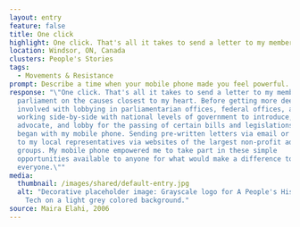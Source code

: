 ```yaml
---
layout: entry
feature: false
title: One click
highlight: One click. That's all it takes to send a letter to my member of parliament.
location: Windsor, ON, Canada
clusters: People's Stories
tags:
  - Movements & Resistance
prompt: Describe a time when your mobile phone made you feel powerful.
response: "\"One click. That's all it takes to send a letter to my member of
  parliament on the causes closest to my heart. Before getting more deeply
  involved with lobbying in parliamentarian offices, federal offices, and
  working side-by-side with national levels of government to introduce,
  advocate, and lobby for the passing of certain bills and legislations, it
  began with my mobile phone. Sending pre-written letters via email or by text
  to my local representatives via websites of the largest non-profit advocacy
  groups. My mobile phone empowered me to take part in these simple
  opportunities available to anyone for what would make a difference to
  everyone.\""
media:
  thumbnail: /images/shared/default-entry.jpg
  alt: "Decorative placeholder image: Grayscale logo for A People's History of
    Tech on a light grey colored background."
source: Maira Elahi, 2006
---
```

